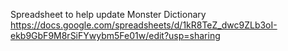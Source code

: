 Spreadsheet to help update Monster Dictionary
https://docs.google.com/spreadsheets/d/1kR8TeZ_dwc9ZLb3oI-ekb9GbF9M8rSiFYwybm5Fe01w/edit?usp=sharing
